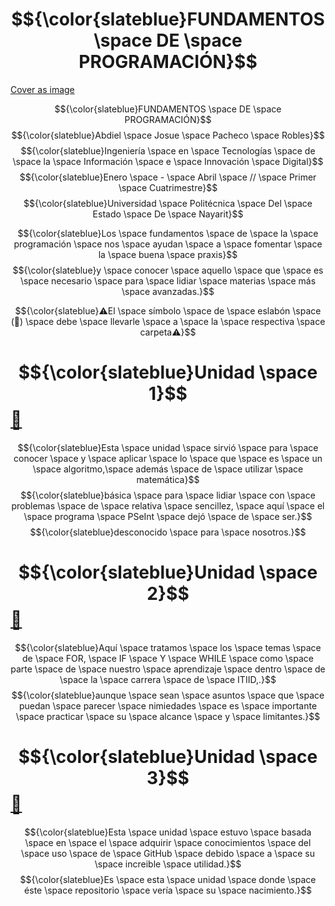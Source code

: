 # $${\color{slateblue}FUNDAMENTOS \space DE \space PROGRAMACIÓN}$$

[Cover as image](https://media1.tenor.com/m/enLBClxEcWMAAAAC/spongebob-technology.gif)

$${\color{slateblue}FUNDAMENTOS \space DE \space PROGRAMACIÓN}$$
$${\color{slateblue}Abdiel \space Josue \space Pacheco \space Robles}$$
$${\color{slateblue}Ingeniería \space en \space Tecnologías \space de \space la \space Información \space e \space Innovación \space Digital}$$
$${\color{slateblue}Enero \space - \space Abril \space // \space Primer \space Cuatrimestre}$$
$${\color{slateblue}Universidad \space Politécnica \space Del \space Estado \space De \space Nayarit}$$

$${\color{slateblue}Los \space fundamentos \space de \space la \space programación \space nos \space ayudan \space a \space fomentar \space la \space buena \space praxis}$$
$${\color{slateblue}y \space conocer \space aquello \space que \space es \space necesario \space para \space lidiar \space materias \space más \space avanzadas.}$$

$${\color{slateblue}⚠El \space símbolo \space de \space eslabón \space (🔗) \space debe \space llevarle \space a \space la \space respectiva \space carpeta⚠}$$
#

# $${\color{slateblue}Unidad \space 1}$$ [ 🔗 ](https://github.com/W1nso1/FundProgr_UPEN_AP/tree/main/U1%20)
$${\color{slateblue}Esta \space unidad \space sirvió \space para \space conocer \space y \space aplicar \space lo \space que \space es \space un \space algoritmo,\space además \space de \space utilizar \space matemática}$$
$${\color{slateblue}básica \space para \space lidiar \space con \space problemas \space de \space relativa \space sencillez, \space aquí \space el \space programa \space PSeInt \space dejó \space de \space ser.}$$
$${\color{slateblue}desconocido \space para \space nosotros.}$$
# 
# $${\color{slateblue}Unidad \space 2}$$ [ 🔗 ](https://github.com/W1nso1/FundProgr_UPEN_AP/tree/main/U2)
$${\color{slateblue}Aquí \space tratamos \space los \space temas \space de \space FOR, \space IF \space Y \space WHILE \space como \space parte \space de \space nuestro \space aprendizaje \space dentro \space de \space la \space carrera \space de \space ITIID,.}$$
$${\color{slateblue}aunque \space sean \space asuntos \space que \space puedan \space parecer \space nimiedades \space es \space importante \space practicar \space su \space alcance \space y \space limitantes.}$$
#
# $${\color{slateblue}Unidad \space 3}$$ [ 🔗 ](https://github.com/W1nso1/FundProgr_UPEN_AP/tree/main/U3)
$${\color{slateblue}Esta \space unidad \space estuvo \space basada \space en \space el \space adquirir \space conocimientos \space del \space uso \space de \space GitHub \space debido \space a \space su \space increible \space utilidad.}$$
$${\color{slateblue}Es \space esta \space unidad \space donde \space éste \space repositorio \space vería \space su \space nacimiento.}$$

